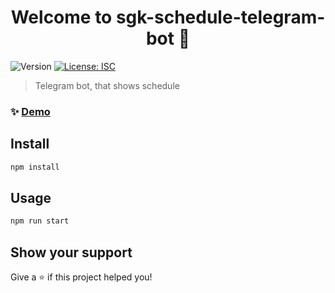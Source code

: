 <h1 align="center">Welcome to sgk-schedule-telegram-bot 👋</h1>
<p>
  <img alt="Version" src="https://img.shields.io/badge/version-1.0.0-blue.svg?cacheSeconds=2592000" />
  <a href="#" target="_blank">
    <img alt="License: ISC" src="https://img.shields.io/badge/License-ISC-yellow.svg" />
  </a>
</p>

> Telegram bot, that shows schedule

### ✨ [Demo](https://t.me/sgk_schedule_bot)

## Install

```sh
npm install
```

## Usage

```sh
npm run start
```

## Show your support

Give a ⭐️ if this project helped you!
